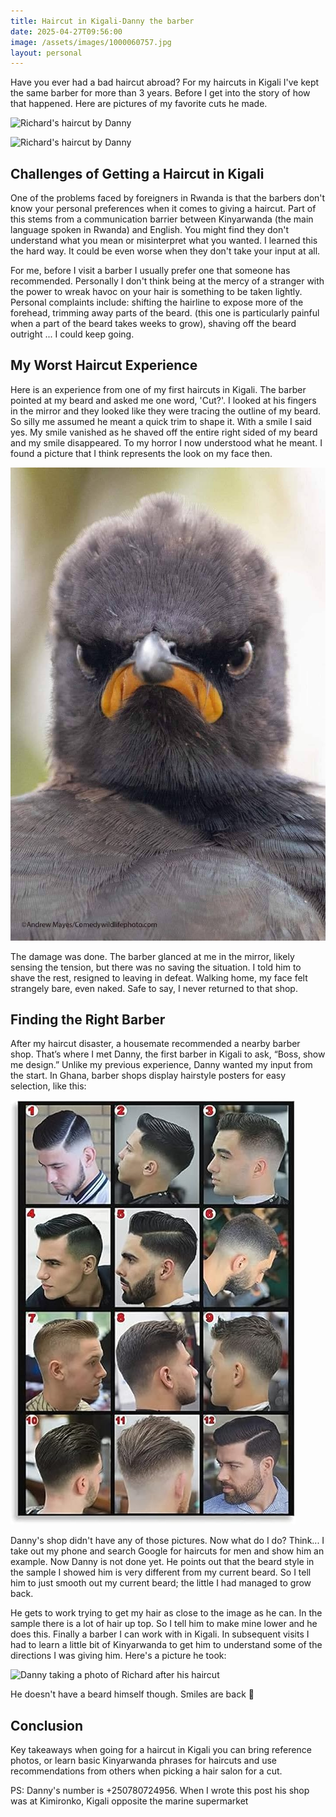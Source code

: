 ```yaml
---
title: Haircut in Kigali-Danny the barber
date: 2025-04-27T09:56:00
image: /assets/images/1000060757.jpg
layout: personal
---
```

Have you ever had a bad haircut abroad? For my haircuts in Kigali I've kept the same barber for more than 3 years. Before I get into the story of how that happened. Here are pictures of my favorite cuts he made.

![Richard's haircut by Danny](/assets/images/1000060757.jpg "This photo captures my favorite haircut by Danny, showcasing his attention to detail")

![Richard's haircut by Danny](/assets/images/1000047937.jpg "This photo captures my favorite haircut by Danny, showcasing his attention to detail")

## Challenges of Getting a Haircut in Kigali

One of the problems faced by foreigners in Rwanda is that the barbers don't know your personal preferences when it comes to giving a haircut. Part of this stems from a communication barrier between Kinyarwanda (the main language spoken in Rwanda) and English. You might find they don't understand what you mean or misinterpret what you wanted. I learned this the hard way. It could be even worse when they don't take your input at all. 

 For me, before I visit a barber I usually prefer one that someone has recommended. Personally I don't think being at the mercy of a stranger with the power to wreak havoc on your hair is something to be taken lightly. Personal complaints include: shifting the hairline to expose more of the forehead, trimming away parts of the beard. (this one is particularly painful when a part of the beard takes weeks to grow), shaving off the beard outright ... I could keep going.

## My Worst Haircut Experience

Here is an experience from one of my first haircuts in Kigali. The barber pointed at my beard and asked me one word, 'Cut?'. I looked at his fingers in the mirror and they looked like they were tracing the outline of my beard. So silly me assumed he meant a quick trim to shape it. With a smile I said yes.  My smile vanished as he shaved off the entire right sided of my beard and my smile disappeared. To my horror I now understood what he meant. I found a picture that I think represents the look on my face then.

![Angry bird without a smile, this image captures my expression when my beard disappeared](/assets/images/d1b63370-a010-4671-8c6e-45a742ce1538-1_all_5977.jpg "This image captures my expression when my beard disappeared")

The damage was done. The barber glanced at me in the mirror, likely sensing the tension, but there was no saving the situation. I told him to shave the rest, resigned to leaving in defeat. Walking home, my face felt strangely bare, even naked. Safe to say, I never returned to that shop.

## Finding the Right Barber

After my haircut disaster, a housemate recommended a nearby barber shop. That’s where I met Danny, the first barber in Kigali to ask, “Boss, show me design.” Unlike my previous experience, Danny wanted my input from the start. In Ghana, barber shops display hairstyle posters for easy selection, like this:

![Barber shop hairstyle grid](/assets/images/barber_shop_samples.jpg "Barber shop hairstyle grid")

Danny's shop didn't have any of those pictures. Now what do I do? Think... I take out my phone and search Google for haircuts for men and show him an example.  Now Danny is not done yet. He points out that the beard style in the sample I showed him  is very different from my current beard. So I tell him to just smooth out my current beard; the little I had managed to grow back. 

He gets to work trying to get my hair as close to the image as he can. In the sample there is a lot of hair up top. So I tell him to make mine lower and he does this. Finally a barber I can work with in Kigali. In subsequent visits I had to learn a little bit of Kinyarwanda to get him to understand some of the directions I was giving him. Here's a picture he took:

![Danny taking a photo of Richard after his haircut](/assets/images/1000060759.jpg "Danny the barber taking a photo of Richard after his haircut")

He doesn't have a beard himself though. Smiles are back 🙂

## Conclusion

Key takeaways when going for a haircut in Kigali you can bring reference photos, or learn basic Kinyarwanda phrases for haircuts and use recommendations from others when picking a hair salon for a cut.

PS: Danny's number is +250780724956. When I wrote this post his shop was at Kimironko, Kigali opposite the marine supermarket
